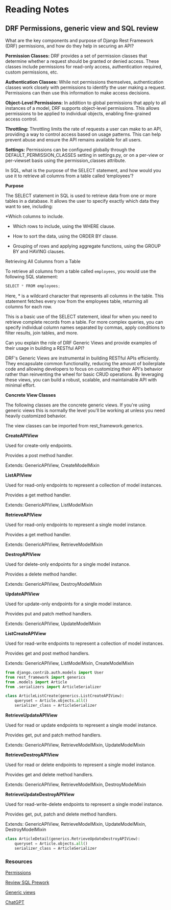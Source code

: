 # Reading Notes

## DRF Permissions, generic view and SQL review

What are the key components and purpose of Django Rest Framework (DRF) permissions, and how do they help in securing an API?

**Permission Classes:** DRF provides a set of permission classes that determine whether a request should be granted or denied access. These classes include permissions for read-only access, authentication required, custom permissions, etc.

**Authentication Classes:** While not permissions themselves, authentication classes work closely with permissions to identify the user making a request. Permissions can then use this information to make access decisions.

**Object-Level Permissions:** In addition to global permissions that apply to all instances of a model, DRF supports object-level permissions. This allows permissions to be applied to individual objects, enabling fine-grained access control.

**Throttling:** Throttling limits the rate of requests a user can make to an API, providing a way to control access based on usage patterns. This can help prevent abuse and ensure the API remains available for all users.

**Settings:** Permissions can be configured globally through the DEFAULT_PERMISSION_CLASSES setting in settings.py, or on a per-view or per-viewset basis using the permission_classes attribute.

In SQL, what is the purpose of the SELECT statement, and how would you use it to retrieve all columns from a table called ‘employees’?

**Purpose**

The SELECT statement in SQL is used to retrieve data from one or more tables in a database. It allows the user to specify exactly which data they want to see, including:

*Which columns to include.

* Which rows to include, using the WHERE clause.
  
* How to sort the data, using the ORDER BY clause.
  
* Grouping of rows and applying aggregate functions, using the GROUP BY and HAVING clauses.
  
Retrieving All Columns from a Table

To retrieve all columns from a table called `employees`, you would use the following SQL statement:

```python
SELECT * FROM employees;

```

Here, * is a wildcard character that represents all columns in the table. This statement fetches every row from the employees table, returning all columns for each row.

This is a basic use of the SELECT statement, ideal for when you need to retrieve complete records from a table. For more complex queries, you can specify individual column names separated by commas, apply conditions to filter results, join tables, and more.

Can you explain the role of DRF Generic Views and provide examples of their usage in building a RESTful API?

DRF's Generic Views are instrumental in building RESTful APIs efficiently. They encapsulate common functionality, reducing the amount of boilerplate code and allowing developers to focus on customizing their API's behavior rather than reinventing the wheel for basic CRUD operations. By leveraging these views, you can build a robust, scalable, and maintainable API with minimal effort.

**Concrete View Classes**

The following classes are the concrete generic views. If you're using generic views this is normally the level you'll be working at unless you need heavily customized behavior.

The view classes can be imported from rest_framework.generics.

**CreateAPIView**

Used for create-only endpoints.

Provides a post method handler.

Extends: GenericAPIView, CreateModelMixin

**ListAPIView**

Used for read-only endpoints to represent a collection of model instances.

Provides a get method handler.

Extends: GenericAPIView, ListModelMixin

**RetrieveAPIView**

Used for read-only endpoints to represent a single model instance.

Provides a get method handler.

Extends: GenericAPIView, RetrieveModelMixin

**DestroyAPIView**

Used for delete-only endpoints for a single model instance.

Provides a delete method handler.

Extends: GenericAPIView, DestroyModelMixin

**UpdateAPIView**

Used for update-only endpoints for a single model instance.

Provides put and patch method handlers.

Extends: GenericAPIView, UpdateModelMixin

**ListCreateAPIView**

Used for read-write endpoints to represent a collection of model instances.

Provides get and post method handlers.

Extends: GenericAPIView, ListModelMixin, CreateModelMixin

```python
from django.contrib.auth.models import User
from rest_framework import generics
from .models import Article
from .serializers import ArticleSerializer

class ArticleListCreate(generics.ListCreateAPIView):
    queryset = Article.objects.all()
    serializer_class = ArticleSerializer

```

**RetrieveUpdateAPIView**

Used for read or update endpoints to represent a single model instance.

Provides get, put and patch method handlers.

Extends: GenericAPIView, RetrieveModelMixin, UpdateModelMixin

**RetrieveDestroyAPIView**

Used for read or delete endpoints to represent a single model instance.

Provides get and delete method handlers.

Extends: GenericAPIView, RetrieveModelMixin, DestroyModelMixin

**RetrieveUpdateDestroyAPIView**

Used for read-write-delete endpoints to represent a single model instance.

Provides get, put, patch and delete method handlers.

Extends: GenericAPIView, RetrieveModelMixin, UpdateModelMixin, DestroyModelMixin

```python
class ArticleDetail(generics.RetrieveUpdateDestroyAPIView):
    queryset = Article.objects.all()
    serializer_class = ArticleSerializer

```

### Resources 

[Permissions](https://www.django-rest-framework.org/api-guide/permissions/)

[Review SQL Prework](https://chat.openai.com/)

[Generic views](https://www.django-rest-framework.org/api-guide/generic-views/)

[ChatGPT](https://chat.openai.com/)